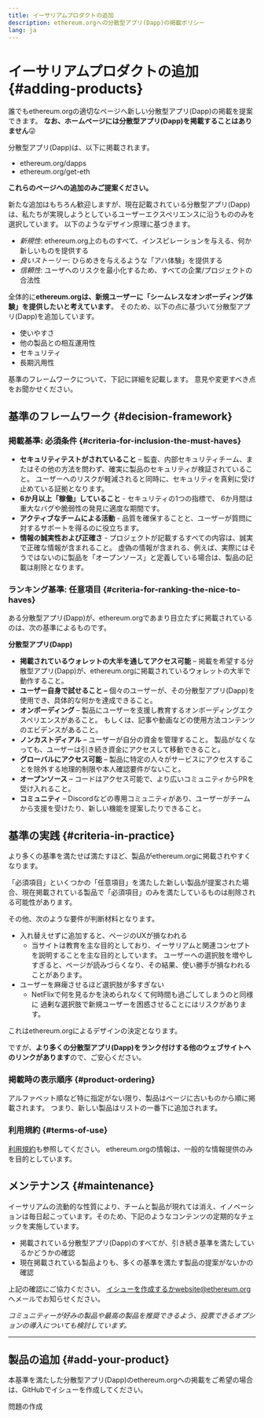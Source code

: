```yaml
---
title: イーサリアムプロダクトの追加
description: ethereum.orgへの分散型アプリ(Dapp)の掲載ポリシー
lang: ja
---
```


# イーサリアムプロダクトの追加 {#adding-products}

誰でもethereum.orgの適切なページへ新しい分散型アプリ(Dapp)の掲載を提案できます。 **なお、ホームページには分散型アプリ(Dapp)を掲載することはありません**😜

分散型アプリ(Dapp)は、以下に掲載されます。

- ethereum.org/dapps
- ethereum.org/get-eth

**これらのページへの追加のみご提案ください。**

新たな追加はもちろん歓迎しますが、現在記載されている分散型アプリ(Dapp)は、私たちが実現しようとしているユーザーエクスペリエンスに沿うもののみを選択しています。 以下のようなデザイン原理に基づきます。

- _新規性_: ethereum.org上のものすべて、インスピレーションを与える、何か新しいものを提供する
- _良いストーリー_: ひらめきを与えるような「アハ体験」を提供する
- _信頼性_: ユーザへのリスクを最小化するため、すべての企業/プロジェクトの合法性

全体的に**ethereum.orgは、新規ユーザーに「シームレスなオンボーディング体験」を提供したいと考えています**。 そのため、以下の点に基づいて分散型アプリ(Dapp)を追加しています。

- 使いやすさ
- 他の製品との相互運用性
- セキュリティ
- 長期汎用性

基準のフレームワークについて、下記に詳細を記載します。 意見や変更すべき点をお聞かせください。

## 基準のフレームワーク {#decision-framework}

### 掲載基準: 必須条件 {#criteria-for-inclusion-the-must-haves}

- **セキュリティテストがされていること** – 監査、内部セキュリティチーム、またはその他の方法を問わず、確実に製品のセキュリティが検証されていること。 ユーザーへのリスクが軽減されると同時に、セキュリティを真剣に受け止めている証拠となります。
- **6か月以上「稼働」していること** - セキュリティの1つの指標で、 6か月間は重大なバグや脆弱性の発見に適度な期間です。
- **アクティブなチームによる活動** - 品質を確保することと、ユーザーが質問に対するサポートを得るのに役立ちます。
- **情報の誠実性および正確さ** - プロジェクトが記載するすべての内容は、誠実で正確な情報が含まれること。 虚偽の情報が含まれる、例えば、実際にはそうではないのに製品を「オープンソース」と定義している場合は、製品の記載は削除となります。

### ランキング基準: 任意項目 {#criteria-for-ranking-the-nice-to-haves}

ある分散型アプリ(Dapp)が、ethereum.orgであまり目立たずに掲載されているのは、次の基準によるものです。

**分散型アプリ(Dapp)**

- **掲載されているウォレットの大半を通してアクセス可能** – 掲載を希望する分散型アプリ(Dapp)が、ethereum.orgに掲載されているウォレットの大半で動作すること。
- **ユーザー自身で試せること –** 個々のユーザーが、その分散型アプリ(Dapp)を使用でき、具体的な何かを達成できること。
- **オンボーディング** – 製品にユーザーを支援し教育するオンボーディングエクスペリエンスがあること。 もしくは、記事や動画などの使用方法コンテンツのエビデンスがあること。
- **ノンカストディアル** – ユーザーが自分の資金を管理すること。 製品がなくなっても、ユーザーは引き続き資金にアクセスして移動できること。
- **グローバルにアクセス可能** – 製品に特定の人々がサービスにアクセスすることを除外する地理的制限や本人確認要件がないこと。
- **オープンソース** – コードはアクセス可能で、より広いコミュニティからPRを受け入れること。
- **コミュニティ** – Discordなどの専用コミュニティがあり、ユーザーがチームから支援を受けたり、新しい機能を提案したりできること。

## 基準の実践 {#criteria-in-practice}

より多くの基準を満たせば満たすほど、製品がethereum.orgに掲載されやすくなります。

「必須項目」といくつかの「任意項目」を満たした新しい製品が提案された場合、現在掲載されている製品で「必須項目」のみを満たしているものは削除される可能性があります。

その他、次のような要件が判断材料となります。

- 入れ替えせずに追加すると、ページのUXが損なわれる
  - 当サイトは教育を主な目的としており、イーサリアムと関連コンセプトを説明することを主な目的としています。 ユーザーへの選択肢を増やしすぎると、ページが読みづらくなり、その結果、使い勝手が損なわれることがあります。
- ユーザーを麻痺させるほど選択肢が多すぎない
  - NetFlixで何を見るかを決められなくて何時間も過ごしてしまうのと同様に 過剰な選択肢で新規ユーザーを困惑させることにはリスクがあります。

これはethereum.orgによるデザインの決定となります。

ですが、**より多くの分散型アプリ(Dapp)をランク付けする他のウェブサイトへのリンクがあります**ので、ご安心ください。

### 掲載時の表示順序 {#product-ordering}

アルファベット順など特に指定がない限り、製品はページに古いものから順に掲載されます。 つまり、新しい製品はリストの一番下に追加されます。

### 利用規約 {#terms-of-use}

[利用規約](/terms-of-use/)も参照してください。 ethereum.orgの情報は、一般的な情報提供のみを目的としています。

## メンテナンス {#maintenance}

イーサリアムの流動的な性質により、チームと製品が現れては消え、イノベーションは毎日起こっています。そのため、下記のようなコンテンツの定期的なチェックを実施しています。

- 掲載されている分散型アプリ(Dapp)のすべてが、引き続き基準を満たしているかどうかの確認
- 現在掲載されている製品よりも、多くの基準を満たす製品の提案がないかの確認

上記の確認にご協力ください。 [イシューを作成するか](https://github.com/ethereum/ethereum-org-website/issues/new?assignees=&labels=Type%3A+Feature&template=feature_request.yaml&title=)[website@ethereum.org](mailto:website@ethereum.org)へメールでお知らせください。

_コミュニティーが好みの製品や最高の製品を推奨できるよう、投票できるオプションの導入についても検討しています。_

---

## 製品の追加 {#add-your-product}

本基準を満たした分散型アプリ(Dapp)のethereum.orgへの掲載をご希望の場合は、GitHubでイシューを作成してください。

<ButtonLink href="https://submitapp.paperform.co/">
  問題の作成
</ButtonLink>
